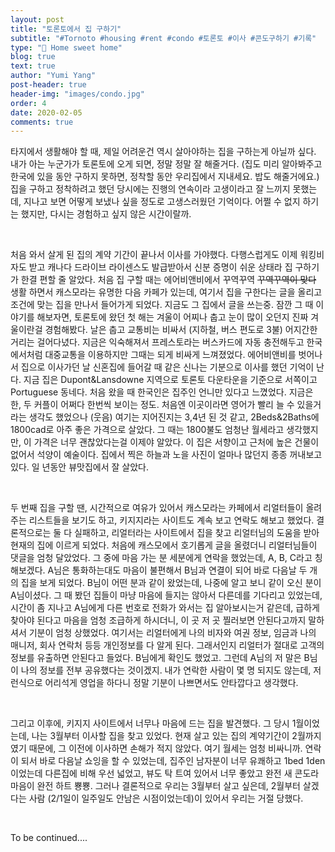 ```yaml
---
layout: post
title: "토론토에서 집 구하기"
subtitle: "#Tornoto #housing #rent #condo #토론토 #이사 #콘도구하기 #기록"
type: "🏡 Home sweet home"
blog: true
text: true
author: "Yumi Yang"
post-header: true
header-img: "images/condo.jpg"
order: 4
date: 2020-02-05
comments: true
---
```


타지에서 생활해야 할 때, 제일 어려운건 역시 살아야하는 집을 구하는게 아닐까 싶다. 내가 아는 누군가가 토론토에 오게 되면, 정말 정말 잘 해줄거다. (집도 미리 알아봐주고 한국에 있을 동안 구하지 못하면, 정착할 동안 우리집에서 지내세요. 밥도 해줄거에요.) 집을 구하고 정착하려고 했던 당시에는 진행의 연속이라 고생이라고 잘 느끼지 못했는데, 지나고 보면 어떻게 보냈나 싶을 정도로 고생스러웠던 기억이다. 어쩔 수 없지 하기는 했지만, 다시는 경험하고 싶지 않은 시간이랄까.

<br/>

처음 와서 살게 된 집의 계약 기간이 끝나서 이사를 가야했다. 다행스럽게도 이제 워킹비자도 받고 캐나다 드라이브 라이센스도 발급받아서 신분 증명이 쉬운 상태라 집 구하기가 한결 편할 줄 알았다. 처음 집 구할 때는 에어비앤비에서 꾸역꾸역 ~~꾸역꾸역이 맞다~~ 생활 하면서 캐스모라는 유명한 다음 카페가 있는데, 여기서 집을 구한다는 글을 올리고 조건에 맞는 집을 만나서 들어가게 되었다. 지금도 그 집에서 글을 쓰는중. 잠깐 그 때 이야기를 해보자면, 토론토에 왔던 첫 해는 겨울이 어찌나 춥고 눈이 많이 오던지 진짜 겨울이란걸 경험해봤다. 날은 춥고 교통비는 비싸서 (지하철, 버스 편도로 3불) 어지간한 거리는 걸어다녔다. 지금은 익숙해져서 프레스토라는 버스카드에 자동 충전해두고 한국에서처럼 대중교통을 이용하지만 그때는 되게 비싸게 느껴졌었다. 에어비앤비를 벗어나서 집으로 이사가던 날 신혼집에 들어갈 때 같은 신나는 기분으로 이사를 했던 기억이 난다. 지금 집은 Dupont&Lansdowne 지역으로 토론토 다운타운을 기준으로 서쪽이고 Portuguese 동네다. 처음 왔을 때 한국인은 집주인 언니만 있다고 느꼈었다. 지금은 한, 두 커플이 어쩌다 한번씩 보이는 정도. 처음엔 이곳이라면 영어가 빨리 늘 수 있을거라는 생각도 했었으나 (웃음) 여기는 지어진지는 3,4년 된 것 같고, 2Beds&2Baths에 1800cad로 아주 좋은 가격으로 살았다. 그 때는 1800불도 엄청난 월세라고 생각했지만, 이 가격은 너무 괜찮았다는걸 이제야 알았다. 이 집은 서향이고 근처에 높은 건물이 없어서 석양이 예술이다. 집에서 찍은 하늘과 노을 사진이 얼마나 많던지 종종 꺼내보고 있다. 일 년동안 뷰맛집에서 잘 살았다.

<br/>

두 번째 집을 구할 땐, 시간적으로 여유가 있어서 캐스모라는 카페에서 리얼터들이 올려주는 리스트들을 보기도 하고, 키지지라는 사이트도 계속 보고 연락도 해보고 했었다. 결론적으로는 둘 다 실패하고, 리얼터라는 사이트에서 집을 찾고 리얼터님의 도움을 받아 현재의 집에 이르게 되었다. 처음에 캐스모에서 호기롭게 글을 올렸더니 리얼터님들이 댓글을 엄청 달았었다. 그 중에 마음 가는 분 세분에게 연락을 했었는데, A, B, C라고 칭해보겠다. A님은 통화하는대도 마음이 불편해서 B님과 연결이 되어 바로 다음날 두 개의 집을 보게 되었다. B님이 어떤 분과 같이 왔었는데, 나중에 알고 보니 같이 오신 분이 A님이셨다. 그 때 봤던 집들이 마냥 마음에 들지는 않아서 다른데를 기다리고 있었는데, 시간이 좀 지나고 A님에게 다른 번호로 전화가 와서는 집 알아보시는거 같은데, 급하게 찾아야 된다고 마음을 엄청 조급하게 하시더니, 이 곳 저 곳 찔러보면 안된다고까지 말하셔서 기분이 엄청 상했었다. 여기서는 리얼터에게 나의 비자와 여권 정보, 임금과 나의 매니저, 회사 연락처 등등 개인정보를 다 알게 된다. 그래서인지 리얼터가 절대로 고객의 정보를 유출하면 안된다고 들었다. B님에게 확인도 했었고. 그런데 A님의 저 말은 B님이 나의 정보를 전부 공유했다는 것이겠지. 내가 연락한 사람이 몇 명 되지도 않는데, 저런식으로 어리석게 영업을 하다니 정말 기분이 나쁘면서도 안타깝다고 생각했다.

<br/>

그리고 이후에, 키지지 사이트에서 너무나 마음에 드는 집을 발견했다. 그 당시 1월이었는데, 나는 3월부터 이사할 집을 찾고 있었다. 현재 살고 있는 집의 계약기간이 2월까지였기 때문에, 그 이전에 이사하면 손해가 적지 않았다. 여기 월세는 엄청 비싸니까. 연락이 되서 바로 다음날 쇼잉을 할 수 있었는데, 집주인 남자분이 너무 유쾌하고 1bed 1den 이었는데 다른집에 비해 우선 넓었고, 뷰도 탁 트여 있어서 너무 좋았고 완전 새 콘도라 마음이 완전 하트 뿅뿅. 그러나 결론적으로 우리는 3월부터 살고 싶은데, 2월부터 살겠다는 사람 (2/1일이 일주일도 안남은 시점이었는데)이 있어서 우리는 거절 당했다.

<br/>

To be continued....
